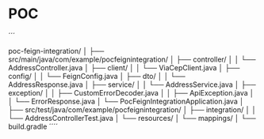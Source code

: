 # POC

´´´

poc-feign-integration/
│
├── src/main/java/com/example/pocfeignintegration/
│   ├── controller/
│   │   └── AddressController.java
│   ├── client/
│   │   └── ViaCepClient.java
│   ├── config/
│   │   └── FeignConfig.java
│   ├── dto/
│   │   └── AddressResponse.java
│   ├── service/
│   │   └── AddressService.java
│   ├── exception/
│   │   ├── CustomErrorDecoder.java
│   │   ├── ApiException.java
│   │   └── ErrorResponse.java
│   └── PocFeignIntegrationApplication.java
│
├── src/test/java/com/example/pocfeignintegration/
│   ├── integration/
│   │   └── AddressControllerTest.java
│   └── resources/
│       └── mappings/
│
└── build.gradle
´´´´
